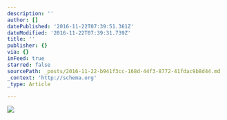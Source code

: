 ```yaml
---
description: ''
author: []
datePublished: '2016-11-22T07:39:51.361Z'
dateModified: '2016-11-22T07:39:31.739Z'
title: ''
publisher: {}
via: {}
inFeed: true
starred: false
sourcePath: _posts/2016-11-22-b941f3cc-168d-44f3-8772-41fdac9b8d44.md
_context: 'http://schema.org'
_type: Article

---
```

![](https://the-grid-user-content.s3-us-west-2.amazonaws.com/aece6ca6-6418-4c26-8726-c23b51d216fd.jpg)
